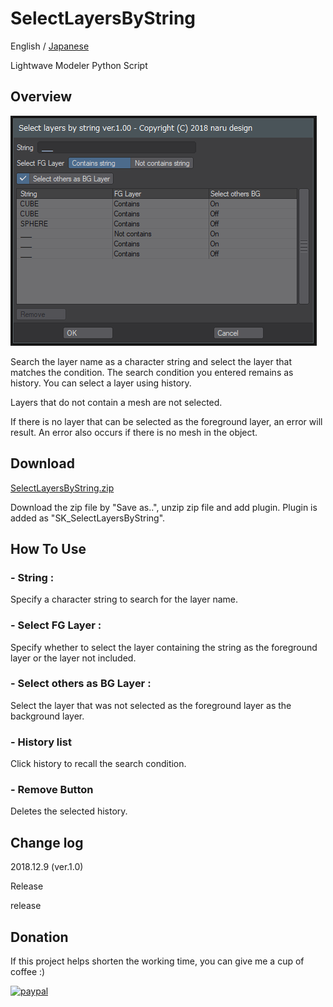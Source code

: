 # SelectLayersByString

English / [Japanese](README_jp.md)

Lightwave Modeler Python Script

## Overview

![SelectLayersByString](SelectLayersByString100.png)

Search the layer name as a character string and select the layer that matches the condition.
The search condition you entered remains as history. You can select a layer using history.

Layers that do not contain a mesh are not selected.

If there is no layer that can be selected as the foreground layer, an error will result. An error also occurs if there is no mesh in the object.

## Download

[SelectLayersByString.zip](SelectLayersByString.zip)

Download the zip file by "Save as..", unzip zip file and add plugin. Plugin is added as "SK_SelectLayersByString".

## How To Use

### - String :

Specify a character string to search for the layer name.

### - Select FG Layer :

Specify whether to select the layer containing the string as the foreground layer or the layer not included.

### - Select others as BG Layer :

Select the layer that was not selected as the foreground layer as the background layer.

### - History list

Click history to recall the search condition.

### - Remove Button

Deletes the selected history.

## Change log

2018.12.9 (ver.1.0)

Release

release

## Donation
If this project helps shorten the working time, you can give me a cup of coffee :)

[![paypal](https://www.paypalobjects.com/en_US/i/btn/btn_donateCC_LG.gif)](https://www.paypal.com/cgi-bin/webscr?cmd=_s-xclick&hosted_button_id=ASSXUYRELGTZ2)

